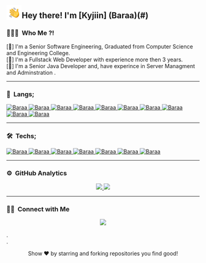 <img alt="Night Coding" src="https://github.com/AVS1508/AVS1508/blob/master/assets/Hand%20Wave.gif?raw=true" width='40' align="left"/><h2>Hey there! I'm [Kyjiin] (Baraa)(#)</h2>

### 👨🏻‍💻 &nbsp;Who Me ?!

[📌] I'm a Senior Software Engineering, Graduated from Computer Science and Engineering College. \
[💠] I'm a Fullstack Web Developer with experience more then 3 years. \
[🚀] I'm a Senior Java Developer and, have experince in Server Managment and Adminstration .

 ---

### 📝 &nbsp;Langs;

<p float="left">
   <a href="https://www.java.com/">
<img alt="Baraa" src="https://devstickers.com/assets/img/pro/7kaq.png" width="40">
     </a>
   <a href="https://www.android.com/">
<img alt="Baraa" src="https://devstickers.com/assets/img/pro/zl8i.png" width="40">
     </a>
   <a href="https://www.python.org/">
<img alt="Baraa" src="https://devstickers.com/assets/img/pro/p3jo.png" width="40">
     </a>
   <a href="https://en.wikipedia.org/wiki/HTML">
<img alt="Baraa" src="https://devstickers.com/assets/img/pro/iqm9.png" width="40">
     </a>
   <a href="https://en.wikipedia.org/wiki/CCS3">
<img alt="Baraa" src="https://devstickers.com/assets/img/pro/8pnd.png" width="40">
     </a>
   <a href="https://en.wikipedia.org/wiki/JavaScript">
<img alt="Baraa" src="https://devstickers.com/assets/img/pro/i4eg.png" width="40">
     </a>
  <a href="https://getbootstrap.com/">
<img alt="Baraa" src="https://devstickers.com/assets/img/pro/9g0m.png" width="40">
    </a>
  <a href="https://git-scm.com/">
<img alt="Baraa" src="https://devstickers.com/assets/img/pro/apiv.png" width="40">
  </a>
  <a href="https://nodejs.org/en/">
<img alt="Baraa" src="https://devstickers.com/assets/img/cat/nodejs.png" width="40">
  </a>
  <a href="https://www.mongodb.com/">
<img alt="Baraa" src="https://devstickers.com/assets/img/pro/y3fb.png" width="40">
  </a>
</p>

 ---
 
### 🛠️ &nbsp;Techs;

<p float="left">
    <a href="https://code.visualstudio.com/">
<img alt="Baraa" src="https://devstickers.com/assets/img/pro/saxu.png" width="40">
    </a>
  <a href="https://www.eclipse.org/">
<img alt="Baraa" src="https://upload.wikimedia.org/wikipedia/commons/thumb/c/cf/Eclipse-SVG.svg/1200px-Eclipse-SVG.svg.png" width="40">
    </a>
  <a href="https://www.jetbrains.com/">
<img alt="Baraa" src="https://www.aquion.com.au/wp-content/uploads/2018/02/JetBrains-IntelliJ.png" width="40">
    </a>
  <a href="https://www.jenkins.io/">
<img alt="Baraa" src="https://devstickers.com/assets/img/pro/cypb.png" width="40">
    </a>
    <a href="https://mobaxterm.mobatek.net/">
<img alt="Baraa" src="https://f.top4top.io/p_2126wsg6h1.png" width="40">
    </a>
     <a href="https://www.docker.com/">
<img alt="Baraa" src="https://img.techentice.com/media/2020/06/docker.png" width="40">
    </a>
      <a href="https://github.com/">
<img alt="Baraa" src="https://play-lh.googleusercontent.com/PCpXdqvUWfCW1mXhH1Y_98yBpgsWxuTSTofy3NGMo9yBTATDyzVkqU580bfSln50bFU" width="40">
    </a>
</p>

 ---

### ⚙️ &nbsp;GitHub Analytics

<p align="center">
<a href="https://github.com/ThisBaraa">
  <img height="180em" src="https://github-readme-stats-eight-theta.vercel.app/api?username=ThisBaraa&show_icons=true&theme=algolia&include_all_commits=true&count_private=true"/>
  <img height="180em" src="https://github-readme-stats-eight-theta.vercel.app/api/top-langs/?username=ThisBaraa&layout=compact&langs_count=8&theme=algolia"/>
</a>
</p>

 ---
 
### 🤝🏻 &nbsp;Connect with Me

<p align="center">
<a href="https://bio.link/baraa"><img src="https://hgphysics.files.wordpress.com/2013/09/contact.gif" width="300" /></a>
</p>

.\
.



<p align="center">
    Show ❤️ by starring and forking repositories you find good!
  </p>
</p>
